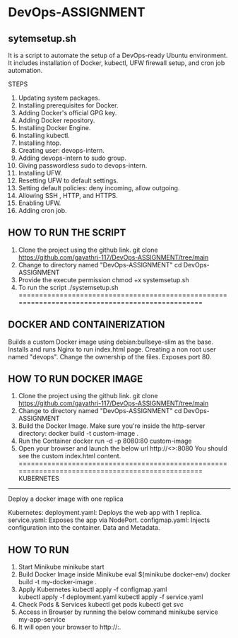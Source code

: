 # DevOps-ASSIGNMENT
sytemsetup.sh
-------------
It is a script to automate the setup of a DevOps-ready Ubuntu environment. It includes installation of Docker, kubectl, UFW firewall setup, and cron job automation.

STEPS
1. Updating system packages.
2. Installing prerequisites for Docker.
3. Adding Docker's official GPG key.
4. Adding Docker repository.
5. Installing Docker Engine.
6. Installing kubectl.
7. Installing htop.
8. Creating user: devops-intern.
9. Adding devops-intern to sudo group.
10. Giving passwordless sudo to devops-intern.
11. Installing UFW.
12. Resetting UFW to default settings.
13. Setting default policies: deny incoming, allow outgoing.
14. Allowing SSH , HTTP, and HTTPS.
15. Enabling UFW.
16. Adding cron job.

HOW TO RUN THE SCRIPT
---------------------
1. Clone the project using the github link.
   git clone https://github.com/gayathri-117/DevOps-ASSIGNMENT/tree/main
2. Change to directory named "DevOps-ASSIGNMENT"
   cd DevOps-ASSIGNMENT
3. Provide the execute permission
   chmod +x systemsetup.sh
4. To run the script
   ./systemsetup.sh
================================================================================================

DOCKER AND CONTAINERIZATION
---------------------------

Builds a custom Docker image using debian:bullseye-slim as the base.
Installs and runs Nginx to run index.html page.
Creating a non root user named "devops".
Change the ownership of the files.
Exposes port 80.

HOW TO RUN DOCKER IMAGE
-----------------------
1. Clone the project using the github link.
    git clone https://github.com/gayathri-117/DevOps-ASSIGNMENT/tree/main
2. Change to directory named "DevOps-ASSIGNMENT"
    cd DevOps-ASSIGNMENT
3. Build the Docker Image. Make sure you're inside the http-server directory:
    docker build -t custom-image .
5. Run the Container
    docker run -d -p 8080:80 custom-image
6. Open your browser and launch the below url
    http://<<ip address>>:8080
You should see the custom index.html content.
================================================================================================
KUBERNETES
----------
Deploy a docker image with one replica

Kubernetes:
 deployment.yaml: Deploys the web app with 1 replica.
 service.yaml: Exposes the app via NodePort.
 configmap.yaml: Injects configuration into the container. Data and Metadata.

HOW TO RUN
----------
1. Start Minikube
  minikube start
2. Build Docker Image inside Minikube
  eval $(minikube docker-env)
  docker build -t my-docker-image .
3. Apply Kubernetes
  kubectl apply -f configmap.yaml   
  kubectl apply -f deployment.yaml
  kubectl apply -f service.yaml
4. Check Pods & Services
  kubectl get pods
  kubectl get svc
5. Access in Browser by running the below command
  minikube service my-app-service
6. It will open your browser to http://<minikube-ip>:<node-port>.
